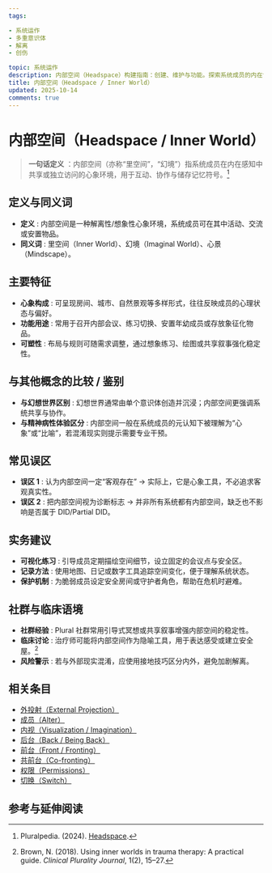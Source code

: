 ```yaml
---
tags:

- 系统运作
- 多重意识体
- 解离
- 创伤

topic: 系统运作
description: 内部空间（Headspace）构建指南：创建、维护与功能。探索系统成员的内在世界、可视化技术及内部环境对系统稳定性的作用
title: 内部空间（Headspace / Inner World）
updated: 2025-10-14
comments: true
---
```


# 内部空间（Headspace / Inner World）

> **一句话定义** ：内部空间（亦称“里空间”，“幻境”）指系统成员在内在感知中共享或独立访问的心象环境，用于互动、协作与储存记忆符号。[^pluralpedia-headspace]

## 定义与同义词

- **定义** : 内部空间是一种解离性/想象性心象环境，系统成员可在其中活动、交流或安置物品。
- **同义词** : 里空间（Inner World）、幻境（Imaginal World）、心景（Mindscape）。

## 主要特征

- **心象构成** : 可呈现房间、城市、自然景观等多样形式，往往反映成员的心理状态与偏好。
- **功能用途** : 常用于召开内部会议、练习切换、安置年幼成员或存放象征化物品。
- **可塑性** : 布局与规则可随需求调整，通过想象练习、绘图或共享叙事强化稳定性。

## 与其他概念的比较 / 鉴别

- **与幻想世界区别** : 幻想世界通常由单个意识体创造并沉浸；内部空间更强调系统共享与协作。
- **与精神病性体验区分** : 内部空间一般在系统成员的元认知下被理解为“心象”或“比喻”，若混淆现实则提示需要专业干预。

## 常见误区

- **误区 1** : 认为内部空间一定“客观存在” → 实际上，它是心象工具，不必追求客观真实性。
- **误区 2** : 把内部空间视为诊断标志 → 并非所有系统都有内部空间，缺乏也不影响是否属于 DID/Partial DID。

## 实务建议

- **可视化练习** : 引导成员定期描绘空间细节，设立固定的会议点与安全区。
- **记录方法** : 使用地图、日记或数字工具追踪空间变化，便于理解系统状态。
- **保护机制** : 为脆弱成员设定安全房间或守护者角色，帮助在危机时避难。

## 社群与临床语境

- **社群经验** : Plural 社群常用引导式冥想或共享叙事增强内部空间的稳定性。
- **临床讨论** : 治疗师可能将内部空间作为隐喻工具，用于表达感受或建立安全屋。[^brown2018]
- **风险警示** : 若与外部现实混淆，应使用接地技巧区分内外，避免加剧解离。

## 相关条目

- [外投射（External Projection）](External-Projection.md)
- [成员（Alter）](Alter.md)
- [内视（Visualization / Imagination）](Visualization-Imagination.md)
- [后台（Back / Being Back）](Back-Being-Back.md)
- [前台（Front / Fronting）](Front-Fronting.md)
- [共前台（Co-fronting）](Co-Fronting.md)
- [权限（Permissions）](Permissions.md)
- [切换（Switch）](Switch.md)

## 参考与延伸阅读

[^pluralpedia-headspace]: Pluralpedia. (2024). [Headspace](https://pluralpedia.org/w/Headspace).

[^brown2018]: Brown, N. (2018). Using inner worlds in trauma therapy: A practical guide. _Clinical Plurality Journal_, 1(2), 15–27.
